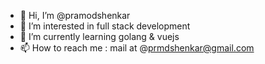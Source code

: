 - 👋 Hi, I’m @pramodshenkar
- 👀 I’m interested in full stack development
- 🌱 I’m currently learning golang & vuejs
- 📫 How to reach me : mail at @prmdshenkar@gmail.com

<!---
pramodshenkar/pramodshenkar is a ✨ special ✨ repository because its `README.md` (this file) appears on your GitHub profile.
You can click the Preview link to take a look at your changes.
--->

